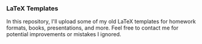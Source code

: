 ### LaTeX Templates
In this repository, I'll upload some of my old LaTeX templates for homework formats, books, presentations, and more. Feel free to contact me for potential improvements or mistakes I ignored.
